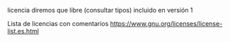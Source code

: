 licencia diremos que libre (consultar tipos) incluido en versión 1


Lista de licencias con comentarios
https://www.gnu.org/licenses/license-list.es.html
